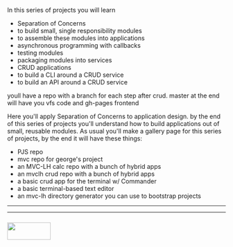 In this series of projects you will learn 
* Separation of Concerns
* to build small, single responsibility modules
* to assemble these modules into applications
* asynchronous programming with callbacks
* testing modules
* packaging modules into services
* CRUD applications
* to build a CLI around a CRUD service
* to build an API around a CRUD service

youll have a repo with a branch for each step after crud.  master at the end will have you vfs code and gh-pages frontend

Here you'll apply Separation of Concerns to application design.  by the end of this series of projects you'll understand how to build applications out of small, reusable modules. As usual you'll make a gallery page for this series of projects, by the end it will have these things:
* PJS repo
* mvc repo for george's project
* an MVC-LH calc repo with a bunch of hybrid apps
* an mvclh crud repo with a bunch of hybrid apps
* a basic crud app for the terminal w/ Commander
* a basic terminal-based text editor
* an mvc-lh directory generator you can use to bootstrap projects


___
___
### <a href="http://elewa.education/blog" target="_blank"><img src="https://user-images.githubusercontent.com/18554853/34921062-506450ae-f97d-11e7-875f-6feeb26ad72d.png" width="100" height="40"/></a>